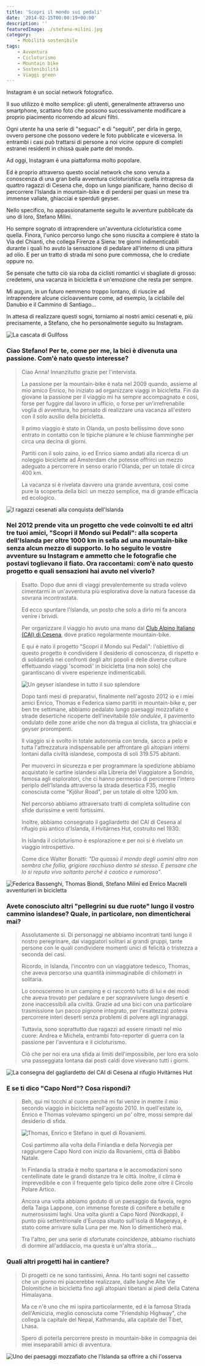 ```yaml
---
title: 'Scopri il mondo sui pedali'
date: '2014-02-15T00:00:19+00:00'
description: ''
featuredImage: ./stefano-milini.jpg
category:
    - Mobilità sostenibile
tags:
    - Avventura
    - Cicloturismo
    - Mountain bike
    - Sostenibilità
    - Viaggi green
---
```



Instagram è un social network fotografico.

Il suo utilizzo è molto semplice: gli utenti, generalmente attraverso uno smartphone, scattano foto che possono successivamente modificare a proprio piacimento ricorrendo ad alcuni filtri.

Ogni utente ha una serie di "seguaci" e di "seguiti", per dirla in gergo, ovvero persone che possono vedere le foto pubblicate e viceversa. In entrambi i casi può trattarsi di persone a noi vicine oppure di completi estranei residenti in chissà quale parte del mondo.

Ad oggi, Instagram è una piattaforma molto popolare.

Ed è proprio attraverso questo social network che sono venuta a conoscenza di una gran bella avventura cicloturistica: quella intrapresa da quattro ragazzi di Cesena che, dopo un lungo pianificare, hanno deciso di percorrere l'Islanda in mountain-bike e di perdersi per quasi un mese tra immense vallate, ghiacciai e sperduti geyser.

Nello specifico, ho appassionatamente seguito le avventure pubblicate da uno di loro, Stefano Milini.

Ho sempre sognato di intraprendere un'avventura cicloturistica come quella. Finora, l'unico percorso lungo che sono riuscita a compiere è stato la Via del Chianti, che collega Firenze a Siena: tre giorni indimenticabili durante i quali ho avuto la sensazione di pedalare all'interno di una pittura ad olio. E per un tratto di strada mi sono pure commossa, che lo crediate oppure no.

Se pensate che tutto ciò sia roba da ciclisti romantici vi sbagliate di grosso: credetemi, una vacanza in bicicletta è un'emozione che resta per sempre.

Mi auguro, in un futuro nemmeno troppo lontano, di riuscire ad intraprendere alcune cicloavventure come, ad esempio, la ciclabile del Danubio e il Cammino di Santiago...

In attesa di realizzare questi sogni, torniamo ai nostri amici cesenati e, più precisamente, a Stefano, che ho personalmente seguito su Instagram.

![La cascata di Gullfoss](./cicloturismo-3.jpg)

### Ciao Stefano! Per te, come per me, la bici è divenuta una passione. Com'è nato questo interesse?

> Ciao Anna! Innanzitutto grazie per l'intervista.
> 
> La passione per la mountain-bike è nata nel 2009 quando, assieme al mio amico Enrico, ho iniziato ad organizzare viaggi in bicicletta. Fin da giovane la passione per il viaggio mi ha sempre accompagnato e così, forse per fuggire dal lavoro in ufficio, o forse per un'irrefrenabile voglia di avventura, ho pensato di realizzare una vacanza all'estero con il solo ausilio della bicicletta.
> 
> Il primo viaggio è stato in Olanda, un posto bellissimo dove sono entrato in contatto con le tipiche pianure e le chiuse fiamminghe per circa una decina di giorni.
> 
> Partiti con il solo zaino, io ed Enrico siamo andati alla ricerca di un noleggio biciclette ad Amsterdam che potesse offrirci un mezzo adeguato a percorrere in senso orario l'Olanda, per un totale di circa 400 km.
> 
> La vacanza si è rivelata davvero una grande avventura, così come pure la scoperta della bici: un mezzo semplice, ma di grande efficacia ed ecologico.

![I ragazzi cesenati alla conquista dell'Islanda](./cicloturismo-2.jpg)

### Nel 2012 prende vita un progetto che vede coinvolti te ed altri tre tuoi amici, "Scopri il Mondo sui Pedali": alla scoperta dell'Islanda per oltre 1000 km in sella ad una mountain-bike senza alcun mezzo di supporto. Io ho seguito le vostre avventure su Instagram e ammetto che le fotografie che postavi toglievano il fiato. Ora raccontami: com'è nato questo progetto e quali sensazioni hai avuto nel viverlo?

> Esatto. Dopo due anni di viaggi prevalentemente su strada volevo cimentarmi in un'avventura più esplorativa dove la natura facesse da sovrana incontrastata.
> 
> Ed ecco spuntare l'Islanda, un posto che solo a dirlo mi fa ancora venire i brividi.
> 
> Per organizzare il viaggio ho avuto una mano dal [Club Alpino Italiano (CAI) di Cesena](http://www.caicesena.com), dove pratico regolarmente mountain-bike.
> 
> E qui è nato il progetto "Scopri il Mondo sui Pedali": l'obiettivo di questo progetto è condividere il desiderio di conoscenza, di rispetto e di solidarietà nei confronti degli altri popoli e delle diverse culture effettuando viaggi 'scomodi' in bicicletta (ma non solo) che garantiscano di vivere esperienze indimenticabili.
> 
> ![Un geyser islandese in tutto il suo splendore](./cicloturismo-5.jpg)
>
> Dopo tanti mesi di preparativi, finalmente nell'agosto 2012 io e i miei amici Enrico, Thomas e Federica siamo partiti in mountain-bike e, per ben tre settimane, abbiamo pedalato lungo paesaggi mozzafiato e strade desertiche ricoperte dell'inevitabile *tôle ondulée*, il pavimento ondulato delle zone aride che non dà tregua al ciclista, tra ghiacciai e geyser prorompenti.
> 
> Il viaggio si è svolto in totale autonomia con tenda, sacco a pelo e tutta l'attrezzatura indispensabile per affrontare gli altopiani interni lontani dalla civiltà islandese, composta di soli 319.575 abitanti.
> 
> Per muoverci in sicurezza e per programmare la spedizione abbiamo acquistato le cartine islandesi alla Libreria del Viaggiatore a Sondrio, famosa agli esploratori, che ci hanno permesso di percorrere l'intero periplo dell'Islanda attraverso la strada desertica F35, meglio conosciuta come "Kjölur Road", per un totale di oltre 1200 km.
> 
> Nel percorso abbiamo attraversato tratti di completa solitudine con sfide durissime e venti fortissimi.
> 
> Inoltre, abbiamo consegnato il gagliardetto del CAI di Cesena al rifugio più antico d'Islanda, il Hvitárnes Hut, costruito nel 1930.
> 
> In Islanda il cicloturismo è esplorazione e per noi si è rivelato un viaggio introspettivo.
> 
> Come dice Walter Bonatti: *"Da quassù il mondo degli uomini altro non sembra che follia, grigiore racchiuso dentro sé stesso. E pensare che lo si reputa vivo soltanto perché è caotico e rumoroso"*.

![Federica Bassenghi, Thomas Biondi, Stefano Milini ed Enrico Macrelli avventurieri in bicicletta](./cicloturismo-1.jpg)

### Avete conosciuto altri "pellegrini su due ruote" lungo il vostro cammino islandese? Quale, in particolare, non dimenticherai mai?

> Assolutamente sì. Di personaggi ne abbiamo incontrati tanti lungo il nostro peregrinare, dai viaggiatori solitari ai grandi gruppi, tante persone con le quali condividere momenti unici di felicità o tristezza a seconda dei casi.
> 
> Ricordo, in Islanda, l'incontro con un viaggiatore tedesco, Thomas, che aveva percorso una quantità inimmaginabile di chilometri in solitaria.
> 
> Lo conoscemmo in un camping e ci raccontò tutto di lui e dei modi che aveva trovato per pedalare e per sopravvivere lungo deserti e zone inaccessibili alla civiltà. Grazie ad una bici con una particolare trasmissione (un pacco pignone integrato, per l'esattezza) poteva percorrere interi deserti senza problemi di polvere agli ingranaggi.
> 
> Tuttavia, sono soprattutto due ragazzi ad essere rimasti nel mio cuore: Andrea e Michela, entrambi foto-reporter di guerra con la passione per l'avventura e il cicloturismo.
> 
> Ciò che per noi era una sfida ai limiti dell'impossibile, per loro era solo una passeggiata lontana dai posti caldi dove vivevano tutti i giorni.

![La consegna del gagliardetto del CAI di Cesena al rifugio Hvitàrnes Hut](./cicloturismo-4.jpg)

### E se ti dico "Capo Nord"? Cosa rispondi?

> Beh, qui mi tocchi al cuore perchè mi fai venire in mente il mio secondo viaggio in bicicletta nell'agosto 2010. In quell'estate io, Enrico e Thomas volevamo spingerci un po' oltre, mossi sempre dal desiderio di sfida.
> 
> ![Thomas, Enrico e Stefano in quel di Rovaniemi.](./cicloturismo-7.jpg)
>
> Così partimmo alla volta della Finlandia e della Norvegia per raggiungere Capo Nord con inizio da Rovaniemi, città di Babbo Natale.
> 
> In Finlandia la strada è molto spartana e le accomodazioni sono centellinate date le grandi distanze tra le città. Inoltre, il clima è imprevedibile e con il frequente gelo tipico delle zone oltre il Circolo Polare Artico.
> 
> Ancora una volta abbiamo goduto di un paesaggio da favola, regno della Taiga Lappone, con immense foreste di conifere e betulle e numerosissimi laghi. Una volta giunti a Capo Nord (Nordkapp), il punto più settentrionale d'Europa situato sull'isola di Magerøya, è stato come arrivare sulla Luna per me. Non lo dimenticherò mai.
> 
> Tra l'altro, per una serie di sfortunate coincidenze, abbiamo rischiato di dormire all'addiaccio, ma questa è un'altra storia....

### Quali altri progetti hai in cantiere?

> Di progetti ce ne sono tantissimi, Anna. Ho tanti sogni nel cassetto che un giorno mi piacerebbe realizzare, dalle lunghe Alte Vie Dolomitiche in bicicletta fino agli altopiani tibetani ai piedi della Catena Himalayana.
> 
> Ma ce n'è uno che mi ispira particolarmente, ed è la famosa Strada dell'Amicizia, meglio conosciuta come "Friendship Highway", che collega la capitale del Nepal, Kathmandu, alla capitale del Tibet, Lhasa.
> 
> Spero di poterla percorrere presto in mountain-bike in compagnia dei miei inseparabili amici di avventura.

![Uno dei paesaggi mozzafiato che l'Islanda sa offrire a chi l'osserva](./cicloturismo-6.jpg)